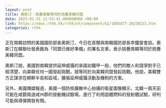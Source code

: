 ```yaml
---
layout: post
title: 奧斯汀︰挑釁南韓等同於挑釁美韓同盟
date: 2023-01-31 11:53:41.000000000 +08:00
link: https://news.rthk.hk/rthk/ch/component/k2/1685877-20230131.htm
categories: rthk
---
```


正在南韓訪問的美國國防部長奧斯汀，今日在首爾與南韓國防部長李鐘燮會談。奧斯汀在韓聯社發表題為「同盟已做好準備」的署名文章，表示挑釁南韓等同於挑釁美韓同盟。

奧斯汀說，美國對南韓提供延伸威懾的承諾如鐵甲一般，他們的敵人和競爭對手已經清楚，向美韓任何一國發起挑戰，就等同於向美韓同盟發起挑戰。他說，美韓雙方正謀求在朝鮮半島和區域，擴張延伸威懾活動及機制的方案。

另外，美國傳媒報道，美國一個防核擴散中心拍攝的衛星圖像顯示，北韓一兩天前可能在咸鏡南道咸州郡的發動機試驗場，進行了利用固體燃料的發射體試驗，研判可能與導彈開發有關。
